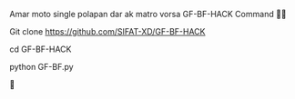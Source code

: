 Amar moto single polapan dar ak matro vorsa GF-BF-HACK Command 🤣🤣

Git clone https://github.com/SIFAT-XD/GF-BF-HACK

cd GF-BF-HACK

python GF-BF.py

😬
